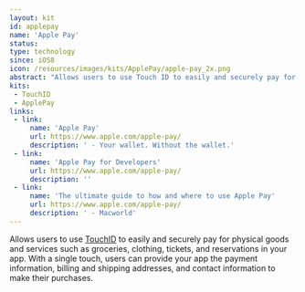 ```yaml
---
layout: kit
id: applepay
name: 'Apple Pay'
status:
type: technology
since: iOS8
icon: /resources/images/kits/ApplePay/apple-pay_2x.png
abstract: "Allows users to use Touch ID to easily and securely pay for physical goods and services such as groceries, clothing, tickets, and reservations in your app."
kits:
 - TouchID
 - ApplePay
links:
 - link:
     name: 'Apple Pay'
     url: https://www.apple.com/apple-pay/
     description: ' - Your wallet. Without the wallet.'
 - link:
     name: 'Apple Pay for Developers'
     url: https://www.apple.com/apple-pay/
     description: ''
 - link:
     name: 'The ultimate guide to how and where to use Apple Pay'
     url: https://www.apple.com/apple-pay/
     description: ' - Macworld'
---
```


Allows users to use [TouchID](/TouchID) to easily and securely pay for physical goods and services such as groceries, clothing, tickets, and reservations in your app. With a single touch, users can provide your app the payment information, billing and shipping addresses, and contact information to make their purchases.
